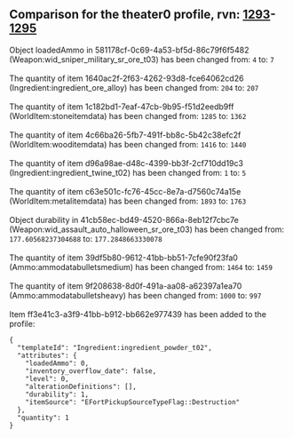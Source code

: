 ## Comparison for the theater0 profile, rvn: [1293](https://github.com/PRO100KatYT/FortniteProfileRevisions/tree/main/profiles/theater0/1293%20theater0.json)-[1295](https://github.com/PRO100KatYT/FortniteProfileRevisions/tree/main/profiles/theater0/1295%20theater0.json)

Object loadedAmmo in 581178cf-0c69-4a53-bf5d-86c79f6f5482 (Weapon:wid_sniper_military_sr_ore_t03) has been changed from: `4` to: `7`
<br><br>
The quantity of item 1640ac2f-2f63-4262-93d8-fce64062cd26 (Ingredient:ingredient_ore_alloy) has been changed from: `204` to: `207`
<br><br>
The quantity of item 1c182bd1-7eaf-47cb-9b95-f51d2eedb9ff (WorldItem:stoneitemdata) has been changed from: `1285` to: `1362`
<br><br>
The quantity of item 4c66ba26-5fb7-491f-bb8c-5b42c38efc2f (WorldItem:wooditemdata) has been changed from: `1416` to: `1440`
<br><br>
The quantity of item d96a98ae-d48c-4399-bb3f-2cf710dd19c3 (Ingredient:ingredient_twine_t02) has been changed from: `1` to: `5`
<br><br>
The quantity of item c63e501c-fc76-45cc-8e7a-d7560c74a15e (WorldItem:metalitemdata) has been changed from: `1893` to: `1763`
<br><br>
Object durability in 41cb58ec-bd49-4520-866a-8eb12f7cbc7e (Weapon:wid_assault_auto_halloween_sr_ore_t03) has been changed from: `177.60568237304688` to: `177.2848663330078`
<br><br>
The quantity of item 39df5b80-9612-41bb-bb51-7cfe90f23fa0 (Ammo:ammodatabulletsmedium) has been changed from: `1464` to: `1459`
<br><br>
The quantity of item 9f208638-8d0f-491a-aa08-a62397a1ea70 (Ammo:ammodatabulletsheavy) has been changed from: `1000` to: `997`
<br><br>
Item ff3e41c3-a3f9-41bb-b912-bb662e977439 has been added to the profile:

```
{
  "templateId": "Ingredient:ingredient_powder_t02",
  "attributes": {
    "loadedAmmo": 0,
    "inventory_overflow_date": false,
    "level": 0,
    "alterationDefinitions": [],
    "durability": 1,
    "itemSource": "EFortPickupSourceTypeFlag::Destruction"
  },
  "quantity": 1
}
```

<br><br>
